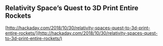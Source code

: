 ## Relativity Space’s Quest to 3D Print Entire Rockets
  
  [http://hackaday.com/2018/10/30/relativity-spaces-quest-to-3d-print-entire-rockets/](http://hackaday.com/2018/10/30/relativity-spaces-quest-to-3d-print-entire-rockets/)